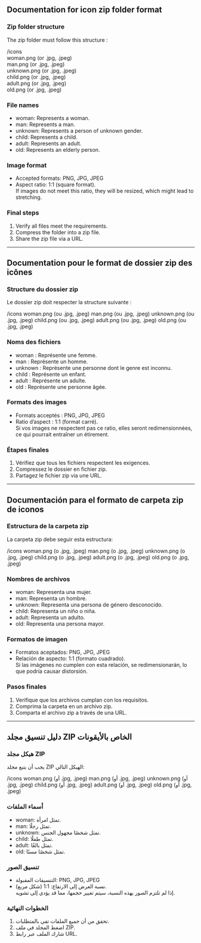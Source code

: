 
## Documentation for icon zip folder format

### Zip folder structure

The zip folder must follow this structure :

/icons  
    woman.png   (or .jpg, .jpeg)  
    man.png     (or .jpg, .jpeg)  
    unknown.png (or .jpg, .jpeg)  
    child.png   (or .jpg, .jpeg)  
    adult.png   (or .jpg, .jpeg)  
    old.png     (or .jpg, .jpeg)

### File names

- woman: Represents a woman.
- man: Represents a man.
- unknown: Represents a person of unknown gender.
- child: Represents a child.
- adult: Represents an adult.
- old: Represents an elderly person.

### Image format

- Accepted formats: PNG, JPG, JPEG
- Aspect ratio: 1:1 (square format).  
If images do not meet this ratio, they will be resized, which might lead to stretching.

### Final steps

1. Verify all files meet the requirements.
2. Compress the folder into a zip file.
3. Share the zip file via a URL.

---

## Documentation pour le format de dossier zip des icônes

### Structure du dossier zip

Le dossier zip doit respecter la structure suivante :

/icons
    woman.png (ou .jpg, .jpeg)
    man.png (ou .jpg, .jpeg)
    unknown.png (ou .jpg, .jpeg)
    child.png (ou .jpg, .jpeg)
    adult.png (ou .jpg, .jpeg)
    old.png (ou .jpg, .jpeg)

### Noms des fichiers

- woman : Représente une femme.
- man : Représente un homme.
- unknown : Représente une personne dont le genre est inconnu.
- child : Représente un enfant.
- adult : Représente un adulte.
- old : Représente une personne âgée.

### Formats des images

- Formats acceptés : PNG, JPG, JPEG
- Ratio d’aspect : 1:1 (format carré).  
Si vos images ne respectent pas ce ratio, elles seront redimensionnées, ce qui pourrait entraîner un étirement.

### Étapes finales

1. Vérifiez que tous les fichiers respectent les exigences.
2. Compressez le dossier en fichier zip.
3. Partagez le fichier zip via une URL.

---

## Documentación para el formato de carpeta zip de iconos

### Estructura de la carpeta zip

La carpeta zip debe seguir esta estructura:

/icons
    woman.png (o .jpg, .jpeg)
    man.png (o .jpg, .jpeg)
    unknown.png (o .jpg, .jpeg)
    child.png (o .jpg, .jpeg)
    adult.png (o .jpg, .jpeg)
    old.png (o .jpg, .jpeg)

### Nombres de archivos

- woman: Representa una mujer.
- man: Representa un hombre.
- unknown: Representa una persona de género desconocido.
- child: Representa un niño o niña.
- adult: Representa un adulto.
- old: Representa una persona mayor.

### Formatos de imagen

- Formatos aceptados: PNG, JPG, JPEG
- Relación de aspecto: 1:1 (formato cuadrado).  
Si las imágenes no cumplen con esta relación, se redimensionarán, lo que podría causar distorsión.

### Pasos finales

1. Verifique que los archivos cumplan con los requisitos.
2. Comprima la carpeta en un archivo zip.
3. Comparta el archivo zip a través de una URL.

---

## دليل تنسيق مجلد ZIP الخاص بالأيقونات

### هيكل مجلد ZIP

يجب أن يتبع مجلد ZIP الهيكل التالي:

/icons
    woman.png (أو .jpg, .jpeg)
    man.png (أو .jpg, .jpeg)
    unknown.png (أو .jpg, .jpeg)
    child.png (أو .jpg, .jpeg)
    adult.png (أو .jpg, .jpeg)
    old.png (أو .jpg, .jpeg)

### أسماء الملفات

- woman: تمثل امرأة.
- man: تمثل رجلًا.
- unknown: تمثل شخصًا مجهول الجنس.
- child: تمثل طفلًا.
- adult: تمثل بالغًا.
- old: تمثل شخصًا مسنًا.

### تنسيق الصور

- التنسيقات المقبولة: PNG, JPG, JPEG
- نسبة العرض إلى الارتفاع: 1:1 (شكل مربع).  
إذا لم تلتزم الصور بهذه النسبة، سيتم تغيير حجمها، مما قد يؤدي إلى تشويه.

### الخطوات النهائية

1. تحقق من أن جميع الملفات تفي بالمتطلبات.
2. اضغط المجلد في ملف ZIP.
3. شارك الملف عبر رابط URL.
